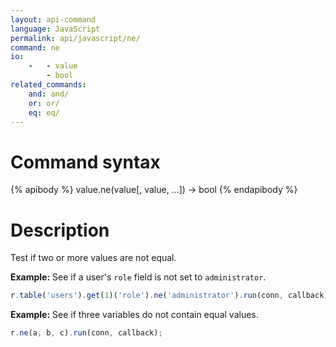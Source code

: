 ```yaml
---
layout: api-command
language: JavaScript
permalink: api/javascript/ne/
command: ne
io:
    -   - value
        - bool
related_commands:
    and: and/
    or: or/
    eq: eq/
---
```


# Command syntax #

{% apibody %}
value.ne(value[, value, ...]) &rarr; bool
{% endapibody %}

# Description #

Test if two or more values are not equal.

__Example:__ See if a user's `role` field is not set to `administrator`. 

```js
r.table('users').get(1)('role').ne('administrator').run(conn, callback);
```

__Example:__ See if three variables do not contain equal values.

```js
r.ne(a, b, c).run(conn, callback);
```
